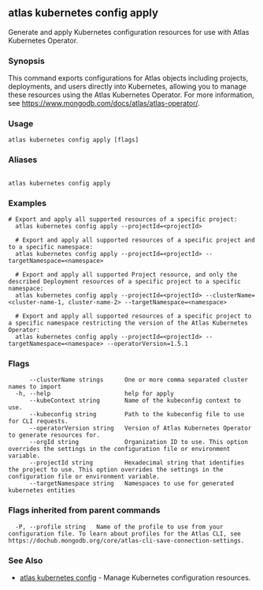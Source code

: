 ## atlas kubernetes config apply

Generate and apply Kubernetes configuration resources for use with Atlas Kubernetes Operator.


### Synopsis

This command exports configurations for Atlas objects including projects, deployments, and users directly into Kubernetes, allowing you to manage these resources using the Atlas Kubernetes Operator. For more information, see https://www.mongodb.com/docs/atlas/atlas-operator/.


### Usage
```
atlas kubernetes config apply [flags]
```

### Aliases
```

atlas kubernetes config apply
```

### Examples

```
# Export and apply all supported resources of a specific project:
  atlas kubernetes config apply --projectId=<projectId>

  # Export and apply all supported resources of a specific project and to a specific namespace:
  atlas kubernetes config apply --projectId=<projectId> --targetNamespace=<namespace>
  
  # Export and apply all supported Project resource, and only the described Deployment resources of a specific project to a specific namespace:
  atlas kubernetes config apply --projectId=<projectId> --clusterName=<cluster-name-1, cluster-name-2> --targetNamespace=<namespace>

  # Export and apply all supported resources of a specific project to a specific namespace restricting the version of the Atlas Kubernetes Operator:
  atlas kubernetes config apply --projectId=<projectId> --targetNamespace=<namespace> --operatorVersion=1.5.1
```


### Flags

```
      --clusterName strings      One or more comma separated cluster names to import
  -h, --help                     help for apply
      --kubeContext string       Name of the kubeconfig context to use.
      --kubeconfig string        Path to the kubeconfig file to use for CLI requests.
      --operatorVersion string   Version of Atlas Kubernetes Operator to generate resources for.
      --orgId string             Organization ID to use. This option overrides the settings in the configuration file or environment variable.
      --projectId string         Hexadecimal string that identifies the project to use. This option overrides the settings in the configuration file or environment variable.
      --targetNamespace string   Namespaces to use for generated kubernetes entities

```


### Flags inherited from parent commands

```
  -P, --profile string   Name of the profile to use from your configuration file. To learn about profiles for the Atlas CLI, see https://dochub.mongodb.org/core/atlas-cli-save-connection-settings.

```

### See Also


* [atlas kubernetes config](atlas_kubernetes_config.md)	- Manage Kubernetes configuration resources.



